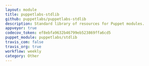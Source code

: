 ```yaml
---
layout: module
title: puppetlabs-stdlib
github: puppetlabs/puppetlabs-stdlib
description: Standard library of resources for Puppet modules.
appveyor: true
codecov_token: ef8ebfa9632b46799eb523869ffa6cd5
puppet_module: puppetlabs/stdlib
travis_com: false
travis_org: true
workflow: weekly
category: Other
---
```

